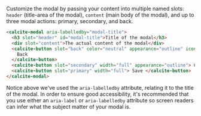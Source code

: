 Customize the modal by passing your content into multiple named slots: `header` (title-area of the modal), `content` (main body of the modal), and up to three modal actions: primary, secondary, and back.

```html
<calcite-modal aria-labelledby="modal-title">
  <h3 slot="header" id="modal-title">Title of the modal</h3>
  <div slot="content">The actual content of the modal</div>
  <calcite-button slot="back" color="neutral" appearance="outline" icon="chevron-left" width="full">
    Back
  </calcite-button>
  <calcite-button slot="secondary" width="full" appearance="outline"> Cancel </calcite-button>
  <calcite-button slot="primary" width="full"> Save </calcite-button>
</calcite-modal>
```

Notice above we've used the `aria-labelledby` attribute, relating it to the title of the modal. In order to ensure good accessibility, it's recommended that you use either an `aria-label` or `aria-labelledby` attribute so screen readers can infer what the subject matter of your modal is.
